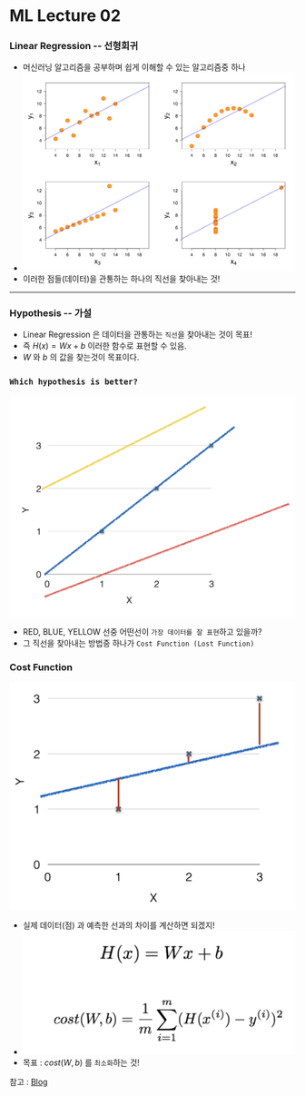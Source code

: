 # ML Lecture 02
### Linear Regression -- 선형회귀
* 머신러닝 알고리즘을 공부하며 쉽게 이해할 수 있는 알고리즘중 하나
* ![img](img/lec02-1.png)
* 이러한 점들(데이터)을 관통하는 하나의 직선을 찾아내는 것!
------------
### Hypothesis -- 가설
* Linear Regression 은 데이터을 관통하는 `직선`을 찾아내는 것이 목표!
* 즉 $H(x) = Wx + b$ 이러한 함수로 표현할 수 있음.
* $W$ 와 $b$ 의 값을 찾는것이 목표이다.

### `Which hypothesis is better?`
![img](img/lec02-2.png)
* RED, BLUE, YELLOW 선중 어떤선이 `가장 데이터를 잘 표현`하고 있을까?
* 그 직선을 찾아내는 방법중 하나가 `Cost Function (Lost Function)`

### Cost Function
![img](img/lec02-3.png)
* 실제 데이터(점) 과 예측한 선과의 차이를 계산하면 되겠지!
* ![img](img/lec02-4.png)
* 목표 : $cost(W,b)$ 를 `최소화`하는 것!

참고 : [Blog](http://it.plusblog.co.kr/221238399644)
